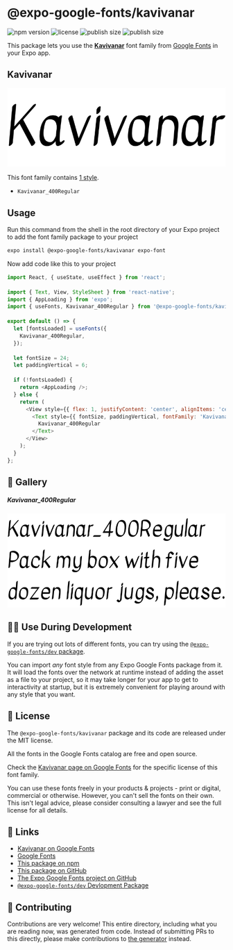 # @expo-google-fonts/kavivanar

![npm version](https://flat.badgen.net/npm/v/@expo-google-fonts/kavivanar)
![license](https://flat.badgen.net/github/license/expo/google-fonts)
![publish size](https://flat.badgen.net/packagephobia/install/@expo-google-fonts/kavivanar)
![publish size](https://flat.badgen.net/packagephobia/publish/@expo-google-fonts/kavivanar)

This package lets you use the [**Kavivanar**](https://fonts.google.com/specimen/Kavivanar) font family from [Google Fonts](https://fonts.google.com/) in your Expo app.

## Kavivanar

![Kavivanar](./font-family.png)

This font family contains [1 style](#-gallery).

- `Kavivanar_400Regular`

## Usage

Run this command from the shell in the root directory of your Expo project to add the font family package to your project
```sh
expo install @expo-google-fonts/kavivanar expo-font
```

Now add code like this to your project
```js
import React, { useState, useEffect } from 'react';

import { Text, View, StyleSheet } from 'react-native';
import { AppLoading } from 'expo';
import { useFonts, Kavivanar_400Regular } from '@expo-google-fonts/kavivanar';

export default () => {
  let [fontsLoaded] = useFonts({
    Kavivanar_400Regular,
  });

  let fontSize = 24;
  let paddingVertical = 6;

  if (!fontsLoaded) {
    return <AppLoading />;
  } else {
    return (
      <View style={{ flex: 1, justifyContent: 'center', alignItems: 'center' }}>
        <Text style={{ fontSize, paddingVertical, fontFamily: 'Kavivanar_400Regular' }}>
          Kavivanar_400Regular
        </Text>
      </View>
    );
  }
};

```

## 🔡 Gallery

##### Kavivanar_400Regular
![Kavivanar_400Regular](./Kavivanar_400Regular.ttf.png)


## 👩‍💻 Use During Development

If you are trying out lots of different fonts, you can try using the [`@expo-google-fonts/dev` package](https://github.com/expo/google-fonts/tree/master/font-packages/dev#readme).

You can import *any* font style from any Expo Google Fonts package from it. It will load the fonts
over the network at runtime instead of adding the asset as a file to your project, so it may take longer
for your app to get to interactivity at startup, but it is extremely convenient
for playing around with any style that you want.

## 📖 License

The `@expo-google-fonts/kavivanar` package and its code are released under the MIT license.

All the fonts in the Google Fonts catalog are free and open source.

Check the [Kavivanar page on Google Fonts](https://fonts.google.com/specimen/Kavivanar) for the specific license of this font family.

You can use these fonts freely in your products & projects - print or digital, commercial or otherwise. However, you can't sell the fonts on their own. This isn't legal advice, please consider consulting a lawyer and see the full license for all details.

## 🔗 Links

- [Kavivanar on Google Fonts](https://fonts.google.com/specimen/Kavivanar)
- [Google Fonts](https://fonts.google.com/)
- [This package on npm](https://www.npmjs.com/package/@expo-google-fonts/kavivanar)
- [This package on GitHub](https://github.com/expo/google-fonts/tree/master/font-packages/kavivanar)
- [The Expo Google Fonts project on GitHub](https://github.com/expo/google-fonts)
- [`@expo-google-fonts/dev` Devlopment Package](https://github.com/expo/google-fonts/tree/master/font-packages/dev)

## 🤝 Contributing

Contributions are very welcome! This entire directory, including what you are reading now, was generated from code. Instead of submitting PRs to this directly, please make contributions to [the generator](https://github.com/expo/google-fonts/tree/master/packages/generator) instead.
